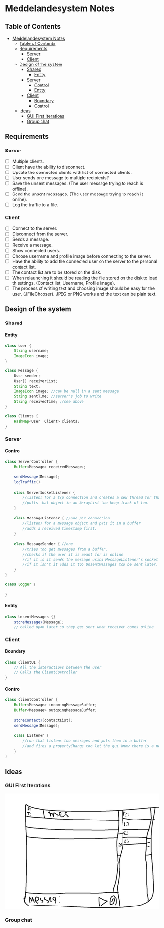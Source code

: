 # Meddelandesystem Notes

## Table of Contents

- [Meddelandesystem Notes](#meddelandesystem-notes)
  - [Table of Contents](#table-of-contents)
  - [Requirements](#requirements)
    - [Server](#server)
    - [Client](#client)
  - [Design of the system](#design-of-the-system)
    - [Shared](#shared)
      - [Entity](#entity)
    - [Server](#server-1)
      - [Control](#control)
      - [Entity](#entity-1)
    - [Client](#client-1)
      - [Boundary](#boundary)
      - [Control](#control-1)
  - [Ideas](#ideas)
    - [GUI First Iterations](#gui-first-iterations)
    - [Group chat](#group-chat)

## Requirements

### Server
- [ ] Multiple clients.
- [ ] Client have the ability to disconnect.
- [ ] Update the connected clients with list of connected clients.
- [ ] User sends one message to multiple recipients?
- [ ] Save the unsent messages. (The user message trying to reach is offline).
- [ ] Send the unsent messages. (The user message trying to reach is online).
- [ ] Log the traffic to a file.

### Client
- [ ] Connect to the server.
- [ ] Disconnect from the server.
- [ ] Sends a message.
- [ ] Receive a message.
- [ ] Show connected users.
- [ ] Choose username and profile image before connecting to the server.
- [ ] Have the ability to add the connected user on the server to the personal contact list.
- [ ] The contact list are to be stored on the disk.
- [ ] When relaunching it should be reading the file stored on the disk to load th settings, (Contact list, Username, Profile image).
- [ ] The process of writing text and choosing image should be easy for the user. (JFileChooser). JPEG or PNG works and the text can be plain text.

## Design of the system

### Shared

#### Entity

```java
class User {
    String username;
    ImageIcon image;
}
```

```java
class Message {
    User sender;
    User[] receiverList;
    String text;
    ImageIcon image; //can be null in a sent message
    String sentTime; //server's job to write
    String receivedTime; //see above
}
```

```java
class Clients {
    HashMap<User, Client> clients;
}
```

### Server

#### Control

```java
class ServerController {
    Buffer<Message> receivedMessages;

    sendMessage(Message);
    logTraffic();

    class ServerSocketListener {
        //listens for a tcp connection and creates a new thread for that connection.
        //putts that object in an ArrayList too keep track of too.
    }

    class MessageListener { //one per connection
        //listens for a message object and puts it in a buffer
        //adds a received timestamp first.
    }

    class MessageSender { //one
        //tries too get messages from a buffer.
        //checks if the user it is meant for is online
        //if it is it sends the message using MessageListener's socket (THIS IS LIKELY TO BREAK TRY TOO FIX IT)
        //if it isn't it adds it too UnsentMessages too be sent later.
    }
}
```

```java
class Logger {
    
}
```

#### Entity

```java
class UnsentMessages {}
    storeMessages(Message);
    // called upon later so they get sent when receiver comes online
```

### Client

#### Boundary

```java
class ClientUI {
    // All the interactions between the user
    // Calls the ClientController
}
```

#### Control

```java
class ClientController {
    Buffer<Message> incomingMessageBuffer;
    Buffer<Message> outgoingMessageBuffer;

    storeContacts(contactList);
    sendMessage(Message);

    class Listener {
        //run that listens too messages and puts them in a buffer
        //and fires a propertyChange too let the gui know there is a new message
    }
}
```

## Ideas

### GUI First Iterations

![](res/GuiFirstiteration.png)

### Group chat

